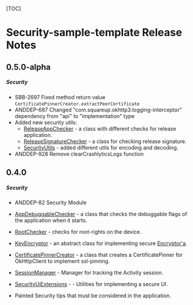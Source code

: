 [TOC]
# Security-sample-template Release Notes
## 0.5.0-alpha
##### Security
* SBB-2697 Fixed method return value ```CertificatePinnerCreator.extractPeerCertificate```
* ANDDEP-687 Changed "com.squareup.okhttp3:logging-interceptor" dependency from "api" to "implementation" type
* Added new security utils:
    * [ReleaseAppChecker](lib-security/src/main/java/ru/surfstudio/android/security/app/ReleaseAppChecker.kt) - a class with different checks for release application.
    * [ReleaseSignatureChecker](lib-security/src/main/java/ru/surfstudio/android/security/app/ReleaseSignatureChecker.kt) - a class for checking release signature.
    * [SecurityUtils](lib-security/src/main/java/ru/surfstudio/android/security/crypto/security/SecurityUtils.kt) - added different utils for encoding and decoding.
* ANDDEP-928 Remove clearCrashlyticsLogs function
## 0.4.0
##### Security
* ANDDEP-82 Security Module
* [AppDebuggableChecker](lib-security/src/main/java/ru/surfstudio/android/security/app/AppDebuggableChecker.kt) - a class that checks the debuggable flags of the application when it starts.
* [RootChecker](lib-security/src/main/java/ru/surfstudio/android/security/root/RootChecker.kt) - checks for root-rights on the device.
* [KeyEncryptor](lib-security/src/main/java/ru/surfstudio/android/security/crypto/KeyEncryptor.kt) - an abstract class for implementing secure [Encryptor'a](filestorage/src/main/java/ru/surfstudio/android/filestorage/encryptor/Encryptor.kt).
* [CertificatePinnerCreator](lib-security/src/main/java/ru/surfstudio/android/security/ssl/CertificatePinnerCreator.kt) - a class that creates a CertificatePinner for OkHttpClient to implement ssl-pinning.
* [SessionManager](lib-security/src/main/java/ru/surfstudio/android/security/session/SessionManager.kt) - Manager for tracking the Activity session.
* [SecurityUiExtensions](lib-security/src/main/java/ru/surfstudio/android/security/ui/SecurityUiExtensions.kt) - - Utilities for implementing a secure UI.

* Painted Security tips that must be considered in the application.